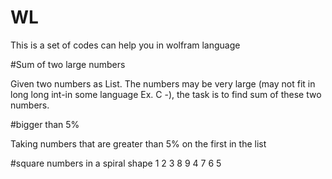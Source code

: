 # WL

This is a set of codes can help you in wolfram language


#Sum of two large numbers

Given two numbers as List. The numbers may be very large (may not fit in long long int-in some language Ex. C -), the task is to find sum of these two numbers.


#bigger than 5%

Taking numbers that are greater than 5% on the first in the list


#square numbers in a spiral shape
1 2 3
8 9 4
7 6 5
